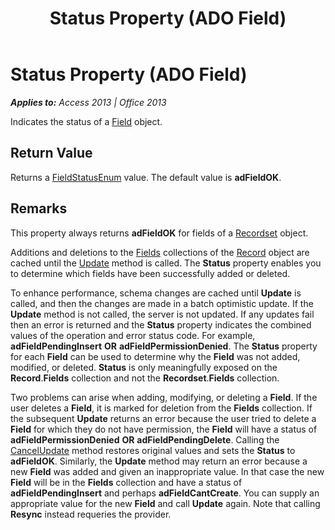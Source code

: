 ﻿---
title: Status Property (ADO Field)
TOCTitle: Status Property (ADO Field)
ms:assetid: 7a7b45e8-2934-2e8e-77fa-a4f38272548d
ms:mtpsurl: https://msdn.microsoft.com/en-us/library/JJ249507(v=office.15)
ms:contentKeyID: 48545795
ms.date: 09/18/2015
mtps_version: v=office.15
---

# Status Property (ADO Field)


_**Applies to:** Access 2013 | Office 2013_

Indicates the status of a [Field](field-object-ado.md) object.

## Return Value

Returns a [FieldStatusEnum](fieldstatusenum.md) value. The default value is **adFieldOK**.

## Remarks

This property always returns **adFieldOK** for fields of a [Recordset](recordset-object-ado.md) object.

Additions and deletions to the [Fields](fields-collection-ado.md) collections of the [Record](record-object-ado.md) object are cached until the [Update](update-method-ado.md) method is called. The **Status** property enables you to determine which fields have been successfully added or deleted.

To enhance performance, schema changes are cached until **Update** is called, and then the changes are made in a batch optimistic update. If the **Update** method is not called, the server is not updated. If any updates fail then an error is returned and the **Status** property indicates the combined values of the operation and error status code. For example, **adFieldPendingInsert** **OR** **adFieldPermissionDenied**. The **Status** property for each **Field** can be used to determine why the **Field** was not added, modified, or deleted. **Status** is only meaningfully exposed on the **Record**.**Fields** collection and not the **Recordset**.**Fields** collection.

Two problems can arise when adding, modifying, or deleting a **Field**. If the user deletes a **Field**, it is marked for deletion from the **Fields** collection. If the subsequent **Update** returns an error because the user tried to delete a **Field** for which they do not have permission, the **Field** will have a status of **adFieldPermissionDenied** **OR** **adFieldPendingDelete**. Calling the [CancelUpdate](cancelupdate-method-ado.md) method restores original values and sets the **Status** to **adFieldOK**. Similarly, the **Update** method may return an error because a new **Field** was added and given an inappropriate value. In that case the new **Field** will be in the **Fields** collection and have a status of **adFieldPendingInsert** and perhaps **adFieldCantCreate**. You can supply an appropriate value for the new **Field** and call **Update** again. Note that calling **Resync** instead requeries the provider.

